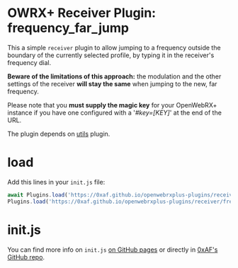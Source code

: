 
# OWRX+ Receiver Plugin: frequency_far_jump

This a simple `receiver` plugin to allow jumping to a frequency outside the boundary of the currently selected profile, by typing it in the receiver's frequency dial.

**Beware of the limitations of this approach:** the modulation and the other settings of the receiver **will stay the same** when jumping to the new, far frequency.

Please note that you **must supply the magic key** for your OpenWebRX+ instance if you have one configured with a '*#key=[KEY]*' at the end of the URL.

The plugin depends on [utils](https://0xaf.github.io/openwebrxplus-plugins/receiver/utils/) plugin.


# load
Add this lines in your `init.js` file:
```js
await Plugins.load('https://0xaf.github.io/openwebrxplus-plugins/receiver/utils/utils.js');
Plugins.load('https://0xaf.github.io/openwebrxplus-plugins/receiver/frequency_far_jump/frequency_far_jump.js');
```

# init.js
You can find more info on `init.js` [on GitHub pages](https://0xaf.github.io/openwebrxplus-plugins/) or directly in [0xAF's GitHub repo](https://github.com/0xAF/openwebrxplus-plugins).
